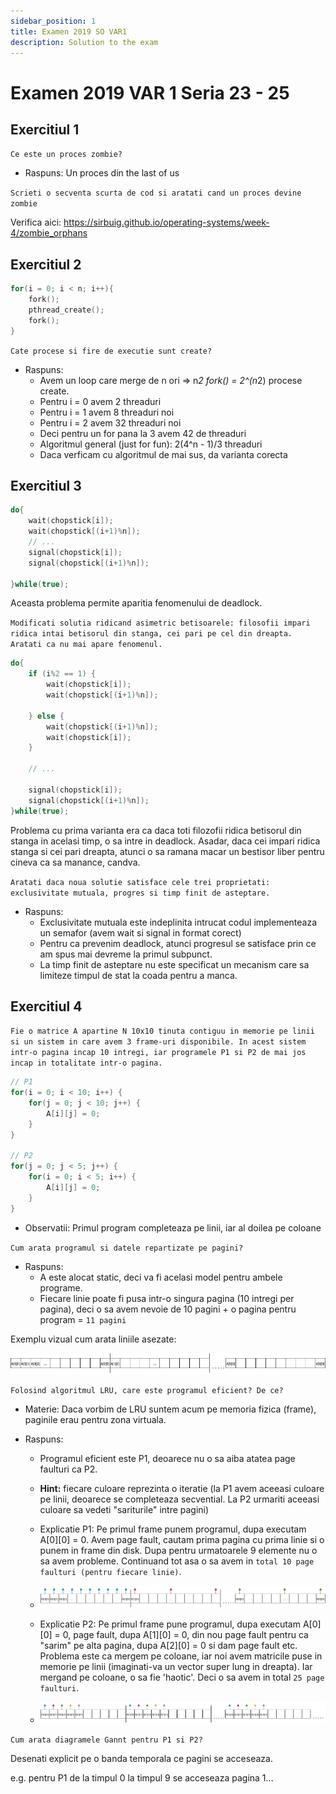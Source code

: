 ```yaml
---
sidebar_position: 1
title: Examen 2019 SO VAR1
description: Solution to the exam
---
```


# Examen 2019 VAR 1 Seria 23 - 25

## Exercitiul 1

`Ce este un proces zombie?`

- Raspuns: Un proces din the last of us

`Scrieti o secventa scurta de cod si aratati cand un proces devine zombie`

Verifica aici:
https://sirbuig.github.io/operating-systems/week-4/zombie_orphans

## Exercitiul 2

```c
for(i = 0; i < n; i++){
    fork();
    pthread_create();
    fork();
}
```

`Cate procese si fire de executie sunt create?`

- Raspuns:
  - Avem un loop care merge de n ori => n*2 fork() = 2^(n*2) procese create.
  - Pentru i = 0 avem 2 threaduri
  - Pentru i = 1 avem 8 threaduri noi
  - Pentru i = 2 avem 32 threaduri noi
  - Deci pentru un for pana la 3 avem 42 de threaduri
  - Algoritmul general (just for fun): 2(4^n - 1)/3 threaduri
  - Daca verficam cu algoritmul de mai sus, da varianta corecta

## Exercitiul 3

```c
do{
    wait(chopstick[i]);
    wait(chopstick[(i+1)%n]);
    // ...
    signal(chopstick[i]);
    signal(chopstick[(i+1)%n]);

}while(true);
```

Aceasta problema permite aparitia fenomenului de deadlock.

`Modificati solutia ridicand asimetric betisoarele: filosofii impari ridica intai betisorul din stanga, cei pari pe cel din dreapta. Aratati ca nu mai apare fenomenul.`

```c
do{
    if (i%2 == 1) {
        wait(chopstick[i]);
        wait(chopstick[(i+1)%n]);

    } else {
        wait(chopstick[(i+1)%n]);
        wait(chopstick[i]);
    }

    // ...

    signal(chopstick[i]);
    signal(chopstick[(i+1)%n]);
}while(true);
```

Problema cu prima varianta era ca daca toti filozofii ridica betisorul din stanga in acelasi timp, o sa intre in deadlock. Asadar, daca cei impari ridica stanga si cei pari dreapta, atunci o sa ramana macar un bestisor liber pentru cineva ca sa manance, candva.

`Aratati daca noua solutie satisface cele trei proprietati: exclusivitate mutuala, progres si timp finit de asteptare.`

- Raspuns:
  - Exclusivitate mutuala este indeplinita intrucat codul implementeaza un semafor (avem wait si signal in format corect)
  - Pentru ca prevenim deadlock, atunci progresul se satisface prin ce am spus mai devreme la primul subpunct.
  - La timp finit de asteptare nu este specificat un mecanism care sa limiteze timpul de stat la coada pentru a manca.

## Exercitiul 4

`Fie o matrice A apartine N 10x10 tinuta contiguu in memorie pe linii si un sistem in care avem 3 frame-uri disponibile. In acest sistem intr-o pagina incap 10 intregi, iar programele P1 si P2 de mai jos incap in totalitate intr-o pagina.`

```c
// P1
for(i = 0; i < 10; i++) {
    for(j = 0; j < 10; j++) {
        A[i][j] = 0;
    }
}

// P2
for(j = 0; j < 5; j++) {
    for(i = 0; i < 5; i++) {
        A[i][j] = 0;
    }
}
```

- Observatii: Primul program completeaza pe linii, iar al doilea pe coloane

`Cum arata programul si datele repartizate pe pagini?`

- Raspuns:
  - A este alocat static, deci va fi acelasi model pentru ambele programe.
  - Fiecare linie poate fi pusa intr-o singura pagina (10 intregi per pagina), deci o sa avem nevoie de 10 pagini + o pagina pentru program = `11 pagini`

Exemplu vizual cum arata liniile asezate:

![Model_ex4](media/VAR1_ex4.png)

`Folosind algoritmul LRU, care este programul eficient? De ce?`

- Materie: Daca vorbim de LRU suntem acum pe memoria fizica (frame), paginile erau pentru zona virtuala.

- Raspuns:

  - Programul eficient este P1, deoarece nu o sa aiba atatea page faulturi ca P2.

  - **Hint:** fiecare culoare reprezinta o iteratie (la P1 avem aceeasi culoare pe linii, deoarece se completeaza secvential. La P2 urmariti aceeasi culoare sa vedeti "sariturile" intre pagini)
  - Explicatie P1: Pe primul frame punem programul, dupa executam A[0][0] = 0. Avem page fault, cautam prima pagina cu prima linie si o punem in frame din disk. Dupa pentru urmatoarele 9 elemente nu o sa avem probleme. Continuand tot asa o sa avem in `total 10 page faulturi (pentru fiecare linie)`.

  - ![Completare_linii](media/VAR1_ex4_P1.png)

  - Explicatie P2: Pe primul frame pune programul, dupa executam A[0][0] = 0, page fault, dupa A[1][0] = 0, din nou page fault pentru ca "sarim" pe alta pagina, dupa A[2][0] = 0 si dam page fault etc. Problema este ca mergem pe coloane, iar noi avem matricile puse in memorie pe linii (imaginati-va un vector super lung in dreapta). Iar mergand pe coloane, o sa fie 'haotic'. Deci o sa avem in total `25 page faulturi`.

  - ![Completare_coloane](media/VAR1_ex4_P2.png)

`Cum arata diagramele Gannt pentru P1 si P2?`

Desenati explicit pe o banda temporala ce pagini se acceseaza.

e.g. pentru P1 de la timpul 0 la timpul 9 se acceseaza pagina 1...
